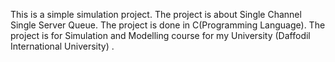 This is a simple simulation project. The project is about Single Channel Single Server Queue. The project is done in C(Programming Language). The project is for Simulation and Modelling course for my University (Daffodil International University) .